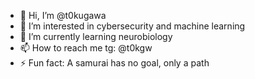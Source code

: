 - 👋 Hi, I’m @t0kugawa
- 👀 I’m interested in cybersecurity and machine learning
- 🌱 I’m currently learning neurobiology
- 📫 How to reach me tg: @t0kgw
- ⚡ Fun fact: A samurai has no goal, only a path

